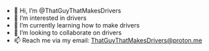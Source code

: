 - 👋 Hi, I’m @ThatGuyThatMakesDrivers
- 👀 I’m interested in drivers
- 🌱 I’m currently learning how to make drivers
- 💞️ I’m looking to collaborate on drivers
- 📫 Reach me via my email: ThatGuyThatMakesDrivers@proton.me

<!---
ThatGuyThatMakesDrivers/ThatGuyThatMakesDrivers is a ✨ special ✨ repository because its `README.md` (this file) appears on your GitHub profile.
You can click the Preview link to take a look at your changes.
--->
